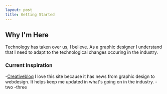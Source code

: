 ```yaml
---
layout: post
title: Getting Started
---
```


## Why I'm Here



Technology has taken over us, I believe. As a graphic designer I understand that I need to adapt to the technological 
changes occuring in the industry. 




### Current Inspiration

-[Creativebloq](http://www.creativebloq.com/) I love this site because it has news from graphic design to webdesign. It helps keep me updated in what's going on in the industry. 
-two
-three
